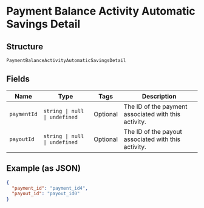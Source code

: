 <!-- Optimized: 2025-10-06 -->
<!-- RPM: 1.6.2.1.1.6.2.1_payment-balance-activity-automatic-savings-detail_20251006 -->
<!-- Session: E2E RPM DNA Application -->
<!-- AOM: RND (Reggie & Dro) -->
<!-- COI: TECHNOLOGY -->
<!-- RPM: HIGH -->
<!-- ACTION: BUILD -->

# Payment Balance Activity Automatic Savings Detail

## Structure

`PaymentBalanceActivityAutomaticSavingsDetail`

## Fields

| Name | Type | Tags | Description |
|  --- | --- | --- | --- |
| `paymentId` | `string \| null \| undefined` | Optional | The ID of the payment associated with this activity. |
| `payoutId` | `string \| null \| undefined` | Optional | The ID of the payout associated with this activity. |

## Example (as JSON)

```json
{
  "payment_id": "payment_id4",
  "payout_id": "payout_id0"
}
```
